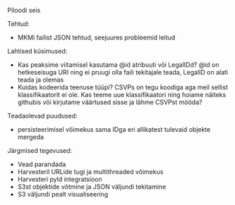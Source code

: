 Piloodi seis

Tehtud:
 * MKMi failist JSON tehtud, seejuures probleemid leitud

Lahtised küsimused:
 * Kas peaksime viitamisel kasutama @id atribuuti või LegalIDd? @id on hetkeseisuga URI ning ei pruugi olla faili tekitajale teada, LegalID on alati teada ja olemas
 * Kuidas kodeerida teenuse tüüpi? CSVPs on tegu koodiga aga meil sellist klassifikaatorit ei ole. Kas teeme uue klassifikaatori ning hoiame näiteks githubis või kirjutame väärtused sisse ja lähme CSVPst mööda?

Teadaolevad puudused:
 * persisteerimisel võimekus sama IDga eri allikatest tulevaid objekte mergeda

Järgmised tegevused:
 * Vead parandada
 * Harvesteril URLide tugi ja multithreaded võimekus
 * Harvesteri pyld integratsioon
 * S3st objektide võtmine ja JSON väljundi tekitamine
 * S3 väljundi pealt visualiseering
